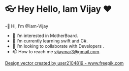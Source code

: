 # 👓 Hey Hello,  Iam Vijay ❤️ 

-👋 Hi, I’m @Iam-Vijay
- 👀 I’m interested in MotherBoard.
- 🌱 I’m currently learning swift and C#.
- 💞️ I’m looking to collaborate with Developers .
- 📫 How to reach me vijaymar3@gmail.com.

<a href="https://www.freepik.com/vectors/design">Design vector created by user2104819 - www.freepik.com</a>
<!---
Iam-Vijay/Iam-Vijay is a ✨ special ✨ repository because its `README.md` (this file) appears on your GitHub profile.
You can click the Preview link to take a look at your changes.
--->
